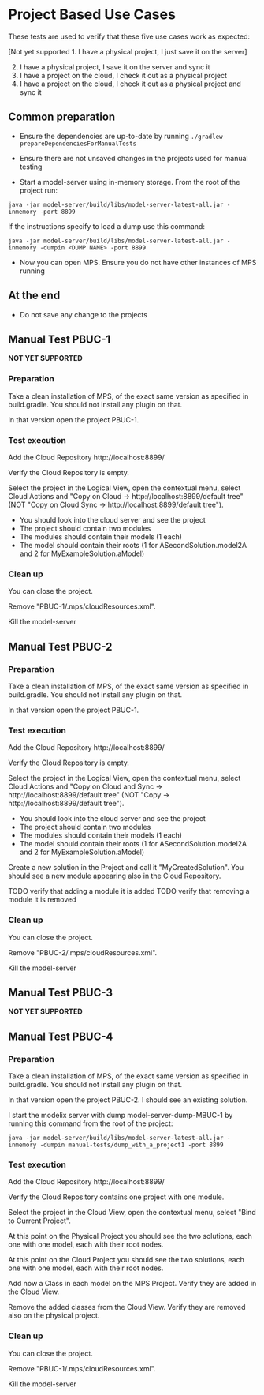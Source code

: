 # Project Based Use Cases

These tests are used to verify that these five use cases work as expected:

[Not yet supported 1. I have a physical project, I just save it on the server]

2. I have a physical project, I save it on the server and sync it
3. I have a project on the cloud, I check it out as a physical project
4. I have a project on the cloud, I check it out as a physical project and sync it

## Common preparation

* Ensure the dependencies are up-to-date by running `./gradlew prepareDependenciesForManualTests`

* Ensure there are not unsaved changes in the projects used for manual testing

* Start a model-server using in-memory storage. From the root of the project run:

```
java -jar model-server/build/libs/model-server-latest-all.jar -inmemory -port 8899
```

If the instructions specify to load a dump use this command:

```
java -jar model-server/build/libs/model-server-latest-all.jar -inmemory -dumpin <DUMP NAME> -port 8899
```


* Now you can open MPS. Ensure you do not have other instances of MPS running

## At the end

* Do not save any change to the projects

## Manual Test PBUC-1

**NOT YET SUPPORTED**

### Preparation

Take a clean installation of MPS, of the exact same version as specified in build.gradle. You should not install any plugin on that.

In that version open the project PBUC-1.

### Test execution

Add the Cloud Repository http://localhost:8899/

Verify the Cloud Repository is empty.

Select the project in the Logical View, open the contextual menu, select Cloud Actions and "Copy on Cloud -> http://localhost:8899/default tree" (NOT "Copy on Cloud Sync -> http://localhost:8899/default tree").

* You should look into the cloud server and see the project
* The project should contain two modules
* The modules should contain their models (1 each)
* The model should contain their roots (1 for ASecondSolution.model2A and 2 for MyExampleSolution.aModel)

### Clean up

You can close the project.

Remove "PBUC-1/.mps/cloudResources.xml".

Kill the model-server

## Manual Test PBUC-2

### Preparation

Take a clean installation of MPS, of the exact same version as specified in build.gradle. You should not install any plugin on that.

In that version open the project PBUC-1.

### Test execution

Add the Cloud Repository http://localhost:8899/

Verify the Cloud Repository is empty.

Select the project in the Logical View, open the contextual menu, select Cloud Actions and "Copy on Cloud and Sync -> http://localhost:8899/default tree" (NOT "Copy -> http://localhost:8899/default tree").

* You should look into the cloud server and see the project
* The project should contain two modules
* The modules should contain their models (1 each)
* The model should contain their roots (1 for ASecondSolution.model2A and 2 for MyExampleSolution.aModel)

Create a new solution in the Project and call it "MyCreatedSolution". You should see a new module appearing also in the Cloud Repository.

TODO verify that adding a module it is added
TODO verify that removing a module it is removed

### Clean up

You can close the project.

Remove "PBUC-2/.mps/cloudResources.xml".

Kill the model-server

## Manual Test PBUC-3

**NOT YET SUPPORTED**

## Manual Test PBUC-4

### Preparation

Take a clean installation of MPS, of the exact same version as specified in build.gradle. You should not install any plugin on that.

In that version open the project PBUC-2. I should see an existing solution.

I start the modelix server with dump model-server-dump-MBUC-1 by running this command from the root of the project:

```
java -jar model-server/build/libs/model-server-latest-all.jar -inmemory -dumpin manual-tests/dump_with_a_project1 -port 8899
```

### Test execution

Add the Cloud Repository http://localhost:8899/

Verify the Cloud Repository contains one project with one module.

Select the project in the Cloud View, open the contextual menu, select "Bind to Current Project".

At this point on the Physical Project you should see the two solutions, each one with one model, each with their root nodes.

At this point on the Cloud Project you should see the two solutions, each one with one model, each with their root nodes.

Add now a Class in each model on the MPS Project. Verify they are added in the Cloud View.

Remove the added classes from the Cloud View. Verify they are removed also on the physical project.

### Clean up

You can close the project.

Remove "PBUC-1/.mps/cloudResources.xml".

Kill the model-server

